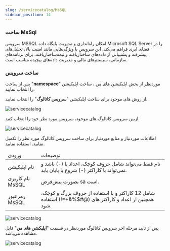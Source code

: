 ```yaml
---
slug: /servicecatalog/MsSQL
sidebar_position: 14
---
```

### ساخت MsSql
سرویس MSSQL امکان راه‌اندازی و مدیریت پایگاه داده Microsoft SQL Server را در فضای ابری فراهم می‌کند. این سرویس با ویژگی‌هایی مانند امنیت بالا، تحلیل‌های پیشرفته و پشتیبانی از داده‌های ساختاریافته و نیمه‌ساختاریافته، برای برنامه‌های سازمانی، سیستم‌های مالی و مدیریت داده‌های پیچیده مناسب است.


### ساخت سرویس

پس از ساخت "**namespace**" موردنظر از بخش اپلیکیشن های من ، ساخت اپلیکیشن را انتخاب نمایید.

از روش های موجود برای ساخت اپلیکیشن "**سرویس کاتالوگ**" را انتخاب نمایید.

![servicecatalog](/img/servicecatalog/servicecatalog00.png)

ازبین سرویس کاتالوگ های موجود، سرویس مورد نظر خود را انتخاب کنید.

![servicecatalog](/img/servicecatalog/servicecatalog000.png)

اطلاعات موردنیاز و منابع موردنیاز برای ساخت سرویس کاتالوگ مورد نظر را تکمیل نمایید.
 استفاده نمایید.
 

 <table>
    <thead>
        <tr>
            <td>ورودی</td>
            <td>توضیحات</td>
        </tr>
    </thead>
    <tbody>
        <tr>
            <td>نام اپلیکیشن</td>
            <td>نام فقط می‌تواند شامل حروف کوچک، اعداد یا (-) باشد و نمی‌تواند با کاراکتر (-) شروع یا پایان یابد.</td>
        </tr>
        <tr>
            <td>نام کاربری MsSQL</td>
            <td>بصورت پیش‌فرض sa است.</td>
        </tr>
        <tr>
            <td>رمزعبور MsSQL</td>
            <td>شامل 12 کاراکتر و با استفاده از حروف بزرگ و کوچک، همچنین از اعداد و کاراکتر های (@#$%&+=!) استفاده شود.</td>
        </tr>
    </tbody>
</table>


![servicecatalog](/img/servicecatalog/servicecatalog27.png)

 پس از تایید مرحله اخر سرویس کاتالوگ موردنظر در قسمت "**اپلیکشن های من**" قابل مشاهده می‌باشد.
 
 ![servicecatalog](/img/servicecatalog/servicecatalog28.png)


